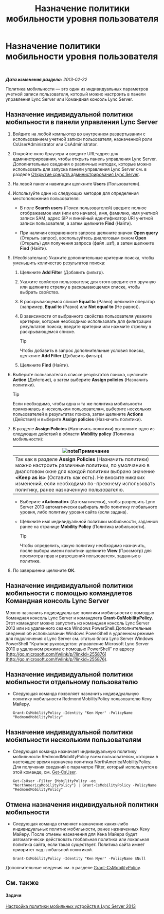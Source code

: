 ﻿---
title: Назначение политики мобильности уровня пользователя
TOCTitle: Назначение политики мобильности уровня пользователя
ms:assetid: d8bf997f-4bc7-48d3-973b-323505f55e9d
ms:mtpsurl: https://technet.microsoft.com/ru-ru/library/JJ721902(v=OCS.15)
ms:contentKeyID: 49888215
ms.date: 05/19/2016
mtps_version: v=OCS.15
ms.translationtype: HT
---

# Назначение политики мобильности уровня пользователя

 

_**Дата изменения раздела:** 2013-02-22_

Политика мобильности — это один из индивидуальных параметров учетной записи пользователя, который можно настроить в панели управления Lync Server или Командная консоль Lync Server.

## Назначение индивидуальной политики мобильности в панели управления Lync Server

1.  Войдите на любой компьютер во внутреннем развертывании с использованием учетной записи пользователя, назначенной роли CsUserAdministrator или CsAdministrator.

2.  Откройте окно браузера и введите URL-адрес для администрирования, чтобы открыть панель управления Lync Server. Дополнительные сведения о различных методах, которые можно использовать для запуска панели управления Lync Server см. в разделе [Открытие средств администрирования Lync Server](lync-server-2013-open-lync-server-administrative-tools.md).

3.  На левой панели навигации щелкните **Users** (Пользователи).

4.  Используйте один из следующих методов для определения местоположения пользователя:
    
      - В поле **Search users** (Поиск пользователей) введите полное отображаемое имя (или его начало), имя, фамилию, имя учетной записи SAM, адрес SIP и линейный идентификатор URI учетной записи пользователя, а затем щелкните **Find** (Найти).
    
      - При наличии сохраненного запроса щелкните значок **Open query** (Открыть запрос), воспользуйтесь диалоговым окном **Open** (Открыть) для получения запроса (файл .usf), а затем щелкните **Find** (Найти).

5.  (Необязательно) Укажите дополнительные критерии поиска, чтобы уменьшить количество результатов поиска:
    
    1.  Щелкните **Add Filter** (Добавить фильтр).
    
    2.  Укажите свойство пользователя; для этого введите его вручную или щелкните стрелку в раскрывающемся списке, чтобы выбрать свойство.
    
    3.  В раскрывающемся списке **Equal to** (Равно) щелкните оператор (например, **Equal to** (Равно) или **Not equal to** (Не равно)).
    
    4.  В зависимости от выбранного свойства пользователя укажите критерии, которые необходимо использовать для фильтрации результатов поиска; введите критерии или нажмите стрелку в раскрывающемся списке.
        

        > [!TIP]
        > Чтобы добавить в запрос дополнительные условия поиска, щелкните <STRONG>Add Filter</STRONG> (Добавить фильтр).

    
    5.  Щелкните **Find** (Найти).

6.  Выберите пользователя в списке результатов поиска, щелкните **Action** (Действие), а затем выберите **Assign policies** (Назначить политики).
    

    > [!TIP]
    > Если необходимо, чтобы одна и та же политика мобильности применялась к нескольким пользователям, выберите нескольких пользователей в результатах поиска, затем щелкните <STRONG>Actions</STRONG> (Действия) и выберите <STRONG>Assign policies</STRONG> (Назначить политики).



7.  В разделе **Assign Policies** (Назначить политики) выполните одно из следующих действий в области **Mobility policy** (Политика мобильности):
    
    <table>
    <thead>
    <tr class="header">
    <th><img src="images/Gg398412.note(OCS.15).gif" title="note" alt="note" />Примечание</th>
    </tr>
    </thead>
    <tbody>
    <tr class="odd">
    <td>Так как в разделе <strong>Assign Policies</strong> (Назначить политики) можно настроить различные политики, по умолчанию в диалоговом окне для каждой политики выбрано значение <strong>&lt;Keep as is&gt;</strong> (Оставить как есть). Не вносите никаких изменений, если необходимо по-прежнему использовать политику, ранее назначенную пользователю.</td>
    </tr>
    </tbody>
    </table>
    
      - Выберите **\<Automatic\>** (Автоматически), чтобы разрешить Lync Server 2013 автоматически выбирать либо политику глобального уровня, либо политику уровня сайта (если задана).
    
      - Щелкните имя индивидуальной политики мобильности, заданной ранее на странице **Mobility Policy** (Политика мобильности).
        

        > [!TIP]
        > Чтобы определить, какую политику необходимо назначить, после выбора имени политики щелкните <STRONG>View</STRONG> (Просмотр) для просмотра прав и разрешений пользователя, заданных в политике.



8.  По завершении щелкните **ОК**.

## Назначение индивидуальной политики мобильности с помощью командлетов Командная консоль Lync Server

Можно назначить индивидуальные политики мобильности с помощью Командная консоль Lync Server и командлета **Grant-CsMobilityPolicy**. Этот командлет можно запустить из командная консоль Lync Server 2013 или из удаленного сеанса Windows PowerShell.Дополнительные сведения об использовании Windows PowerShell в удаленном режиме для подключения к Lync Server см. статью блога Lync Server Windows PowerShell "Краткое руководство: управление Microsoft Lync Server 2010 в удаленном режиме с помощью PowerShell" по адресу [http://go.microsoft.com/fwlink/p/?linkId=255876](http://go.microsoft.com/fwlink/p/?linkid=255876).

## Назначение индивидуальной политики мобильности отдельному пользователю

  - Следующая команда позволяет назначить индивидуальную политику мобильности RedmondMobilityPolicy пользователю Кену Майеру.
    
        Grant-CsMobilityPolicy -Identity "Ken Myer" -PolicyName "RedmondMobilityPolicy"

## Назначение индивидуальной политики мобильности нескольким пользователям

  - Следующая команда назначает индивидуальную политику мобильности RedmondMobilityPolicy всем пользователям, которым в настоящее время назначена политика NorthAmericaMobilityPolicy. Для получения сведений о параметре Filter, который используется в этой команде, см. [Get-CsUser](https://docs.microsoft.com/en-us/powershell/module/skype/Get-CsUser).
    
        Get-CsUser -Filter {MobilityPolicy -eq "NorthAmericaMobilityPolicy"} | Grant-CsMobilityPolicy -PolicyName "RedmondMobilityPolicy"

## Отмена назначения индивидуальной политики мобильности

  - Следующая команда отменяет назначение каких-либо индивидуальных политик мобильности, ранее назначенных Кену Майеру. После отмены назначения для Кена Майера будет автоматически действовать глобальная политика или локальная политика сайта, если такая существует. Политика сайта имеет приоритет над глобальной политикой.
    
        Grant-CsMobilityPolicy -Identity "Ken Myer" -PolicyName $Null

Дополнительные сведения см. в разделе [Grant-CsMobilityPolicy](https://docs.microsoft.com/en-us/powershell/module/skype/Grant-CsMobilityPolicy).

## См. также

#### Задачи

[Настройка политики мобильных устройств в Lync Server 2013](lync-server-2013-configuring-mobility-policy.md)

